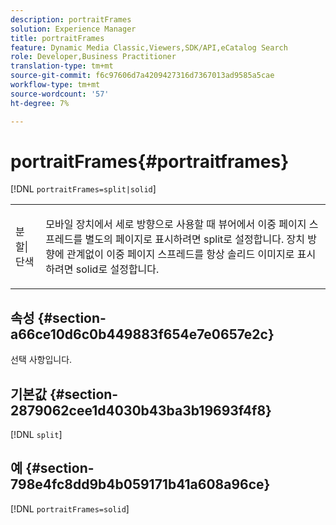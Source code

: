 ```yaml
---
description: portraitFrames
solution: Experience Manager
title: portraitFrames
feature: Dynamic Media Classic,Viewers,SDK/API,eCatalog Search
role: Developer,Business Practitioner
translation-type: tm+mt
source-git-commit: f6c97606d7a4209427316d7367013ad9585a5cae
workflow-type: tm+mt
source-wordcount: '57'
ht-degree: 7%

---
```



# portraitFrames{#portraitframes}

[!DNL `portraitFrames=split|solid`]

<table id="table_1D425B7685D448459CD3FE8D683C813C"> 
 <tbody> 
  <tr> 
   <td colname="col1"> <p> <span class="codeph"> 분할|단색</span> </p> </td> 
   <td colname="col2"> <p>모바일 장치에서 세로 방향으로 사용할 때 뷰어에서 이중 페이지 스프레드를 별도의 페이지로 표시하려면 <span class="codeph"> split</span>로 설정합니다. 장치 방향에 관계없이 이중 페이지 스프레드를 항상 솔리드 이미지로 표시하려면 <span class="codeph"> solid</span>로 설정합니다. </p> </td> 
  </tr> 
 </tbody> 
</table>

## 속성 {#section-a66ce10d6c0b449883f654e7e0657e2c}

선택 사항입니다.

## 기본값 {#section-2879062cee1d4030b43ba3b19693f4f8}

[!DNL `split`]

## 예 {#section-798e4fc8dd9b4b059171b41a608a96ce}

[!DNL `portraitFrames=solid`]
